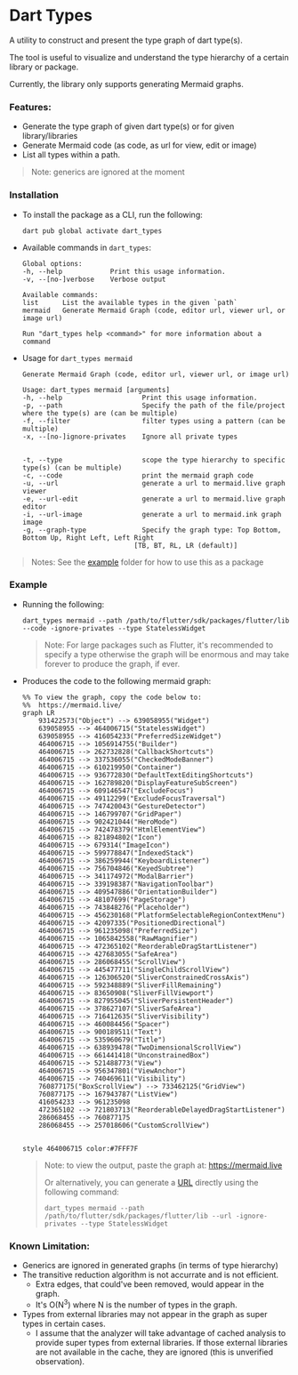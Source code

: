 # Dart Types

A utility to construct and present the type graph of dart type(s).

The tool is useful to visualize and understand the type hierarchy of a certain library or package. 

Currently, the library only supports generating Mermaid graphs. 

### Features:
- Generate the type graph of given dart type(s) or for given library/libraries
- Generate Mermaid code (as code, as url for view, edit or image)
- List all types within a path.

> Note: generics are ignored at the moment

### Installation
- To install the package as a CLI, run the following:
    ```
    dart pub global activate dart_types
    ```

- Available commands in `dart_types`:
    ```
    Global options:
    -h, --help            Print this usage information.
    -v, --[no-]verbose    Verbose output

    Available commands:
    list      List the available types in the given `path`
    mermaid   Generate Mermaid Graph (code, editor url, viewer url, or image url)

    Run "dart_types help <command>" for more information about a command
    ```
- Usage for `dart_types mermaid`
    ```
    Generate Mermaid Graph (code, editor url, viewer url, or image url)

    Usage: dart_types mermaid [arguments]
    -h, --help                    Print this usage information.
    -p, --path                    Specify the path of the file/project where the type(s) are (can be multiple)
    -f, --filter                  filter types using a pattern (can be multiple)
    -x, --[no-]ignore-privates    Ignore all private types


    -t, --type                    scope the type hierarchy to specific type(s) (can be multiple)
    -c, --code                    print the mermaid graph code
    -u, --url                     generate a url to mermaid.live graph viewer
    -e, --url-edit                generate a url to mermaid.live graph editor
    -i, --url-image               generate a url to mermaid.ink graph image
    -g, --graph-type              Specify the graph type: Top Bottom, Bottom Up, Right Left, Left Right
                                [TB, BT, RL, LR (default)]
    ```

> Notes: See the [example](/example/) folder for how to use this as a package

### Example

- Running the following:
    ```console
    dart_types mermaid --path /path/to/flutter/sdk/packages/flutter/lib --code -ignore-privates --type StatelessWidget
    ```
    > Note: For large packages such as Flutter, it's recommended to specify a type otherwise the graph will be enormous 
    >       and may take forever to produce the graph, if ever. 
- Produces the code to the following mermaid graph:

    ```mermaid
    %% To view the graph, copy the code below to:
    %%  https://mermaid.live/
    graph LR
        931422573("Object") --> 639058955("Widget")
        639058955 --> 464006715("StatelessWidget")
        639058955 --> 416054233("PreferredSizeWidget")
        464006715 --> 1056914755("Builder")
        464006715 --> 262732828("CallbackShortcuts")
        464006715 --> 337536055("CheckedModeBanner")
        464006715 --> 610219950("Container")
        464006715 --> 936772830("DefaultTextEditingShortcuts")
        464006715 --> 162789820("DisplayFeatureSubScreen")
        464006715 --> 609146547("ExcludeFocus")
        464006715 --> 49112299("ExcludeFocusTraversal")
        464006715 --> 747420043("GestureDetector")
        464006715 --> 146799707("GridPaper")
        464006715 --> 902421044("HeroMode")
        464006715 --> 742478379("HtmlElementView")
        464006715 --> 821894802("Icon")
        464006715 --> 679314("ImageIcon")
        464006715 --> 599778847("IndexedStack")
        464006715 --> 386259944("KeyboardListener")
        464006715 --> 756704846("KeyedSubtree")
        464006715 --> 341174972("ModalBarrier")
        464006715 --> 339198387("NavigationToolbar")
        464006715 --> 409547886("OrientationBuilder")
        464006715 --> 48107699("PageStorage")
        464006715 --> 743848276("Placeholder")
        464006715 --> 456230168("PlatformSelectableRegionContextMenu")
        464006715 --> 42097335("PositionedDirectional")
        464006715 --> 961235098("PreferredSize")
        464006715 --> 1065842558("RawMagnifier")
        464006715 --> 472365102("ReorderableDragStartListener")
        464006715 --> 427683055("SafeArea")
        464006715 --> 286068455("ScrollView")
        464006715 --> 445477711("SingleChildScrollView")
        464006715 --> 126306520("SliverConstrainedCrossAxis")
        464006715 --> 592348889("SliverFillRemaining")
        464006715 --> 83650908("SliverFillViewport")
        464006715 --> 827955045("SliverPersistentHeader")
        464006715 --> 378627107("SliverSafeArea")
        464006715 --> 716412635("SliverVisibility")
        464006715 --> 460084456("Spacer")
        464006715 --> 900189511("Text")
        464006715 --> 535960679("Title")
        464006715 --> 638939478("TwoDimensionalScrollView")
        464006715 --> 661441418("UnconstrainedBox")
        464006715 --> 521488773("View")
        464006715 --> 956347801("ViewAnchor")
        464006715 --> 740469611("Visibility")
        760877175("BoxScrollView") --> 733462125("GridView")
        760877175 --> 167943787("ListView")
        416054233 --> 961235098
        472365102 --> 721803713("ReorderableDelayedDragStartListener")
        286068455 --> 760877175
        286068455 --> 257018606("CustomScrollView")


    style 464006715 color:#7FFF7F

    ```

    > Note: to view the output, paste the graph at: https://mermaid.live 
    >
    > Or alternatively, you can generate a [URL][] directly using the following command:
    > ```
    > dart_types mermaid --path /path/to/flutter/sdk/packages/flutter/lib --url -ignore-privates --type StatelessWidget
    > ```


[URL]: https://mermaid.live/view#pako:eNqFVttuGzcQ_ZWFigAtkNS8LS9-KOCb4iBxI1hO-qIXancssaaWApey5Qb59w5XtmI7uw70YMk8Zzg8c2bIb6Mq1DA6HL15U1yF4tbBXZGWUCyiXS_fFlVY33e_M6qYgw-4HA5nDcKLZUrr9vDgYAVxZV39p3e3cDBrOmrx6XLWFIXhVDBWKv77bPR5_i9UaTb6o3j37q9CckNKbcoSV_5x9QLySqbsFzqYkIIQqWiGTZNN4KFtX8NTSUrBeN5wEuEaYoR66v6DZ5x91I5DSSkNFarL5XjjfA2xF8gkU5xpphF3Yr2f2-pmugwxVZvU9jI4VyXHjHLkkyVUN1BfoJLHtmkG9pCUMGpMSTIjNMm6IaThUimmeUaewrXd-HQF23RWu-Saxet5UTyJNpp1XNeuvb0fg02bCNPNfFpFgKY_O4JCyVIo5J1tK7-pYRyqTf8mwlDKmDEvsFfR3kJsre8lKaEEI0TkAr6HNqd0CgmNE_pVwHSUMYrkjN5HV0_sekgvwgSjRAhEnkMMuRADKTChNFc58fO08mceVtCkr9gbvXjNqDZCE4b4D1UYUE7lXsiIlV3AIKzEsyitO4E_NDVs0b0JbdbvLi0ZEroTfYT7ebCx_uTaBEOWUaVURGghdwSMvZknLHZ_dEGpEkblY6FW1h_bGN1AZM4NNZrrnPff9tYtbHKhuQoBm6SfIYhBH2mdc_mMcdHqmfJa_wlNiZKdoSYo4hQ9gX8Gasi10Ezl6BNvK1iG4bClZJxQqXfYdB3iaoqDpkp27uESFphWbkVsrgtoNv0xGDGK89znk9C6fBKoT13EIPh1wOtGUsZLYvTLYTUwpmSpBSvLDL-0dxd20bjroYIIxbgsaWfKSwgRD59Pc4qKoaFietUnAoXDwdKNram9hqMItn8iakmkFjtgFYP3g10iBJZbKUozFAeUh5MllvoXLMokx3N3g2qaL5iIlWhTzGOxPomhbY-2rh1oJcaF1trsqWPn_SXgXdXg_v2tjJoRQ_QzSk5ujdN0oPkV3j1ElHvKBIdbJ246BzvkOa6wdxXtxtaO9qrOikqRpfixy1fXurnzLt33qy0J0Sh59v90jf4fmokEZ1fZFSVfHv1C8tJgmbt5eOWS77en5Npwgx2dUXfh1OHMbDvv_6LEUlIhqKCZ-KWpfpT3OGz782EU66q6R8VgVFNKjskQ-gA6aqrlwBWiBBESe3EHfSGrkgS3oqp7G4Tts7Ps2JwLySgrHy6gJxntuQ93rjIC655LnrvvaeqPr5bnY6Fbeuzj3WZ41RCuKH_R1YAXOM6bgebed-kuxmNWPy_hSw39gP_Jj49Nm8LqRe3yp033Hp5IWAUf4uFvajweq_GsGb0dPTwIR4ffRvh2XOXnZW3jzej79_8BnFvShg==


### Known Limitation:

- Generics are ignored in generated graphs (in terms of type hierarchy)
- The transitive reduction algorithm is not accurrate and is not efficient.
    - Extra edges, that could've been removed, would appear in the graph. 
    - It's O(N<sup>3</sup>) where N is the number of types in the graph. 
- Types from external libraries may not appear in the graph as super types in certain cases.
    - I assume that the analyzer will take advantage of cached analysis to provide super types from external libraries. If those external libraries are not available in the cache, they are ignored (this is unverified observation).


<!--  TODO: 
I think it would be more useful if the nodes provided more information. For example, if clicking in the node shows the documentation of the type with a URI to where it's located. 
 -->